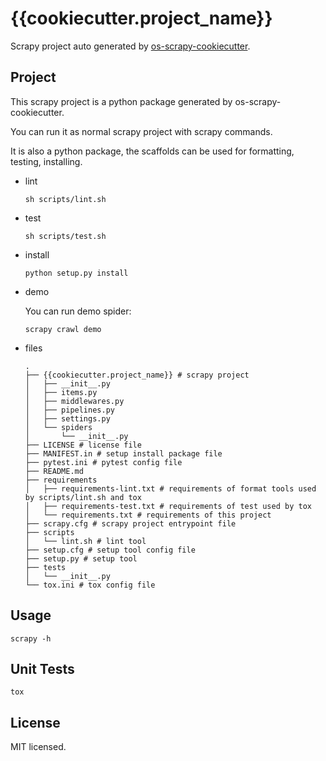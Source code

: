 # {{cookiecutter.project_name}}

Scrapy project auto generated by [os-scrapy-cookiecutter](https://github.com/cfhamlet/os-scrapy-cookiecutter). 


## Project

This scrapy project is a python package generated by os-scrapy-cookiecutter.

You can run it as normal scrapy project with scrapy commands.

It is also a python package, the scaffolds can be used for formatting, testing, installing.

* lint
  
  ```
  sh scripts/lint.sh
  ```

* test

  ```
  sh scripts/test.sh
  ```

* install

  ```
  python setup.py install
  ```

* demo

  You can run demo spider:

  ```
  scrapy crawl demo
  ```

* files

  ```
  .
  ├── {{cookiecutter.project_name}} # scrapy project          
  │   ├── __init__.py
  │   ├── items.py
  │   ├── middlewares.py
  │   ├── pipelines.py
  │   ├── settings.py
  │   └── spiders
  │       └── __init__.py
  ├── LICENSE # license file
  ├── MANIFEST.in # setup install package file
  ├── pytest.ini # pytest config file
  ├── README.md
  ├── requirements
  │   ├── requirements-lint.txt # requirements of format tools used by scripts/lint.sh and tox
  │   ├── requirements-test.txt # requirements of test used by tox
  │   └── requirements.txt # requirements of this project
  ├── scrapy.cfg # scrapy project entrypoint file
  ├── scripts
  │   └── lint.sh # lint tool
  ├── setup.cfg # setup tool config file
  ├── setup.py # setup tool 
  ├── tests
  │   └── __init__.py
  └── tox.ini # tox config file
  ```

## Usage

```
scrapy -h
```

## Unit Tests

```
tox
```

## License

MIT licensed.
